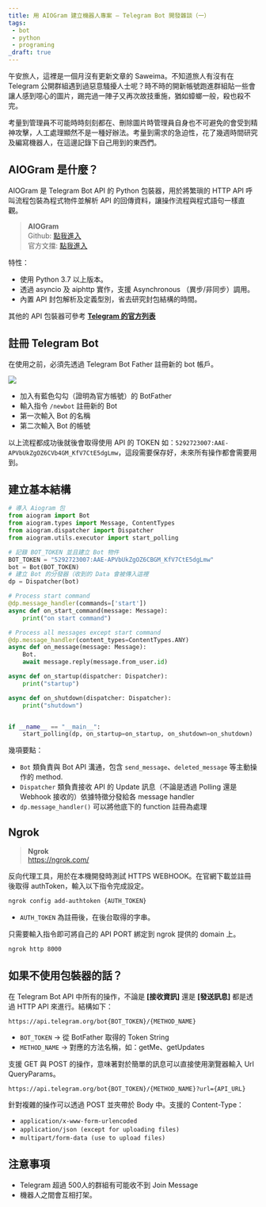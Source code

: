 ```yaml
---
title: 用 AIOGram 建立機器人專案 — Telegram Bot 開發雜談（一）
tags:
 - bot
 - python
 - programing
_draft: true
---
```


午安旅人，這裡是一個月沒有更新文章的 Saweima。不知道旅人有沒有在 Telegram 公開群組遇到過惡意騷擾人士呢？時不時的開新帳號跑進群組貼一些會讓人感到噁心的圖片，踢完過一陣子又再次故技重施，猶如蟑螂一般，殺也殺不完。

考量到管理員不可能時時刻刻都在、刪除圖片時管理員自身也不可避免的會受到精神攻擊，人工處理顯然不是一種好辦法。考量到需求的急迫性，花了幾週時間研究及編寫機器人，在這邊記錄下自己用到的東西們。


## AIOGram 是什麼？

AIOGram 是 Telegram Bot API 的 Python 包裝器，用於將繁瑣的 HTTP API 呼叫流程包裝為程式物件並解析 API 的回傳資料，讓操作流程與程式語句一樣直觀。

> **AIOGram** <br/>
> Github: [點我進入](https://github.com/aiogram/aiogram) <br/>
> 官方文擋: [點我進入](https://docs.aiogram.dev/en/latest/) <br/>

特性：
- 使用 Python 3.7 以上版本。
- 透過 asyncio 及 aiphttp 實作，支援 Asynchronous （異步/非同步）調用。
- 內置 API 封包解析及定義型別，省去研究封包結構的時間。

其他的 API 包裝器可參考 [**Telegram 的官方列表**](https://core.telegram.org/bots/samples)


## 註冊 Telegram Bot 

在使用之前，必須先透過 Telegram Bot Father 註冊新的 bot 帳戶。

<div class="flex flex-col">
    <img class="lightbox" src="https://media.saweicore.com/blog/create-aiogram-project/register-tg-bot.jpg" style="max-height:500px"">
</div>

- 加入有藍色勾勾（證明為官方帳號）的 BotFather
- 輸入指令 `/newbot` 註冊新的 Bot
- 第一次輸入 Bot 的名稱
- 第二次輸入 Bot 的帳號

以上流程都成功後就後會取得使用 API 的 TOKEN 如：`5292723007:AAE-APVbUkZgOZ6CVb4GM_KfV7CtE5dgLmw`，這段需要保存好，未來所有操作都會需要用到。


## 建立基本結構

```py
# 導入 Aiogram 包
from aiogram import Bot
from aiogram.types import Message, ContentTypes
from aiogram.dispatcher import Dispatcher
from aiogram.utils.executor import start_polling

# 記錄 BOT_TOKEN 並且建立 Bot 物件
BOT_TOKEN = "5292723007:AAE-APVbUkZgOZ6CBGM_KfV7CtE5dgLmw"
bot = Bot(BOT_TOKEN)
# 建立 Bot 的分發器（收到的 Data 會被傳入這裡
dp = Dispatcher(bot)

# Process start command
@dp.message_handler(commands=['start'])
async def on_start_command(message: Message):  
    print("on start command")

# Process all messages except start command
@dp.message_handler(content_types=ContentTypes.ANY)
async def on_message(message: Message):
    Bot.
    await message.reply(message.from_user.id)

async def on_startup(dispatcher: Dispatcher):
    print("startup")

async def on_shutdown(dispatcher: Dispatcher):
    print("shutdown")


if __name__ == "__main__":
    start_polling(dp, on_startup=on_startup, on_shutdown=on_shutdown)
```

幾項要點：
- `Bot` 類負責與 Bot API 溝通，包含 `send_message`、`deleted_message` 等主動操作的 method.
- `Dispatcher` 類負責接收 API 的 Update 訊息（不論是透過 Polling 還是 Webhook 接收的）依據特徵分發給各 message handler
- `dp.message_handler()` 可以將他底下的 function 註冊為處理



## Ngrok

> **Ngrok** <br/>
> https://ngrok.com/

反向代理工具，用於在本機開發時測試 HTTPS WEBHOOK。在官網下載並註冊後取得 authToken，輸入以下指令完成設定。

```sh
ngrok config add-authtoken {AUTH_TOKEN}
```
* `AUTH_TOKEN` 為註冊後，在後台取得的字串。

只需要輸入指令即可將自己的 API PORT 綁定到 ngrok 提供的 domain 上。

```sh
ngrok http 8000
```

## 如果不使用包裝器的話？

在 Telegram Bot API 中所有的操作，不論是 **[接收資訊]** 還是 **[發送訊息]** 都是透過 HTTP API 來進行。結構如下：

```text
https://api.telegram.org/bot{BOT_TOKEN}/{METHOD_NAME}
```

- `BOT_TOKEN` -> 從 BotFather 取得的 Token String 
- `METHOD_NAME` -> 對應的方法名稱，如：getMe、getUpdates

支援 GET 與 POST 的操作，意味著對於簡單的訊息可以直接使用瀏覽器輸入 Url QueryParams。
```text
https://api.telegram.org/bot{BOT_TOKEN}/{METHOD_NAME}?url={API_URL}
```
針對複雜的操作可以透過 POST 並夾帶於 Body 中。支援的 Content-Type：

- `application/x-www-form-urlencoded`
- `application/json (except for uploading files)`
- `multipart/form-data (use to upload files)`




## 注意事項

- Telegram 超過 500人的群組有可能收不到 Join Message 
- 機器人之間會互相打架。 